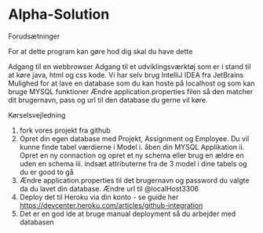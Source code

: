 # Alpha-Solution
Forudsætninger

For at dette program kan gøre hod dig skal du have dette

Adgang til en webbrowser
Adgang til et udviklingsværktøj som er i stand til at køre java, html og css kode. Vi har selv brug IntelliJ IDEA fra JetBrains
Mulighed for at lave en database som du kan hoste på localhost og som kan bruge MYSQL funktioner
Ændre application.properties filen så den matcher dit brugernavn, pass og url til den database du gerne vil køre.


Kørselsvejledning

1. fork vores projekt fra github
2. Opret din egen database med Projekt, Assignment og Employee. Du vil kunne finde tabel værdierne i Model
  i. åben din MYSQL Applikation
 ii. Opret en ny connaction og opret et ny schema eller brug en ældre en uden en schema
iii. indsæt attributerne fra de 3 model i dine tabels og du er good to gå
3. Ændre application.properties til det brugernavn og password du valgte da du lavet din database. Ændre url til @localHost3306
4. Deploy det til Heroku via din konto - se guide her https://devcenter.heroku.com/articles/github-integration
5. Det er en god ide at bruge manual deployment så du arbejder med databasen

